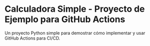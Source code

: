 # Calculadora Simple - Proyecto de Ejemplo para GitHub Actions

Un proyecto Python simple para demostrar cómo implementar y usar GitHub Actions para CI/CD.
